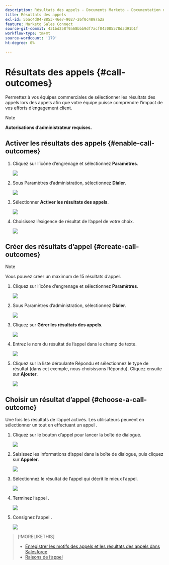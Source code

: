 ```yaml
---
description: Résultats des appels - Documents Marketo - Documentation du produit
title: Résultats des appels
exl-id: 55ac4d04-8853-46e7-9027-26f0c4897a2a
feature: Marketo Sales Connect
source-git-commit: 431bd258f9a68bbb9df7acf043085578d3d91b1f
workflow-type: tm+mt
source-wordcount: '179'
ht-degree: 0%

---
```


# Résultats des appels {#call-outcomes}

Permettez à vos équipes commerciales de sélectionner les résultats des appels lors des appels afin que votre équipe puisse comprendre l’impact de vos efforts d’engagement client.

>[!NOTE]
>
>**Autorisations d’administrateur requises.**

## Activer les résultats des appels {#enable-call-outcomes}

1. Cliquez sur l’icône d’engrenage et sélectionnez **Paramètres**.

   ![](assets/call-outcomes-1.png)

1. Sous Paramètres d’administration, sélectionnez **Dialer**.

   ![](assets/call-outcomes-2.png)

1. Sélectionner **Activer les résultats des appels**.

   ![](assets/call-outcomes-3.png)

1. Choisissez l’exigence de résultat de l’appel de votre choix.

   ![](assets/call-outcomes-4.png)

## Créer des résultats d’appel {#create-call-outcomes}

>[!NOTE]
>
>Vous pouvez créer un maximum de 15 résultats d’appel.

1. Cliquez sur l’icône d’engrenage et sélectionnez **Paramètres**.

   ![](assets/call-outcomes-5.png)

1. Sous Paramètres d’administration, sélectionnez **Dialer**.

   ![](assets/call-outcomes-6.png)

1. Cliquez sur **Gérer les résultats des appels**.

   ![](assets/call-outcomes-7.png)

1. Entrez le nom du résultat de l’appel dans le champ de texte.

   ![](assets/call-outcomes-8.png)

1. Cliquez sur la liste déroulante Répondu et sélectionnez le type de résultat (dans cet exemple, nous choisissons Répondu). Cliquez ensuite sur **Ajouter**.

   ![](assets/call-outcomes-9.png)

## Choisir un résultat d’appel {#choose-a-call-outcome}

Une fois les résultats de l’appel activés. Les utilisateurs peuvent en sélectionner un tout en effectuant un appel .

1. Cliquez sur le bouton d’appel pour lancer la boîte de dialogue.

   ![](assets/call-outcomes-10.png)

1. Saisissez les informations d’appel dans la boîte de dialogue, puis cliquez sur **Appeler**.

   ![](assets/call-outcomes-11.png)

1. Sélectionnez le résultat de l’appel qui décrit le mieux l’appel.

   ![](assets/call-outcomes-12.png)

1. Terminez l’appel .

   ![](assets/call-outcomes-13.png)

1. Consignez l’appel .

   ![](assets/call-outcomes-14.png)

>[!MORELIKETHIS]
>
>* [Enregistrer les motifs des appels et les résultats des appels dans Salesforce](/help/marketo/product-docs/marketo-sales-connect/phone/log-call-reasons-and-call-outcomes-to-salesforce.md)
>* [Raisons de l’appel](/help/marketo/product-docs/marketo-sales-connect/phone/call-reasons.md)

